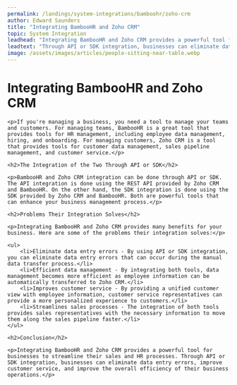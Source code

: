 ```yaml
---
permalink: /landings/system-integrations/bamboohr/zoho-crm
author: Edward Saunders
title: "Integrating BambooHR and Zoho CRM"
topic: System Integration
leadhead: "Integrating BambooHR and Zoho CRM provides a powerful tool for businesses to streamline their sales and HR processes"
leadtext: "Through API or SDK integration, businesses can eliminate data entry errors, improve customer service, and improve the overall efficiency of their business operations."
image: /assets/images/articles/people-sitting-near-table.webp
---
```

<div class="arttext">
	<h1>Integrating BambooHR and Zoho CRM</h1>

	<p>If you're managing a business, you need a tool to manage your teams and customers. For managing teams, BambooHR is a great tool that provides tools for HR management, including employee data management, hiring, and onboarding. For managing customers, Zoho CRM is a tool that provides tools for customer data management, sales pipeline management, and customer service.</p>

	<h2>The Integration of the Two Through API or SDK</h2>

	<p>BambooHR and Zoho CRM integration can be done through API or SDK. The API integration is done using the REST API provided by Zoho CRM and BambooHR. On the other hand, the SDK integration is done using the SDK provided by Zoho CRM and BambooHR. Both are powerful tools that can enhance your business management process.</p>

	<h2>Problems Their Integration Solves</h2>

	<p>Integrating BambooHR and Zoho CRM provides many benefits for your business. Here are some of the problems their integration solves:</p>

	<ul>
		<li>Eliminate data entry errors - By using API or SDK integration, you can eliminate data entry errors that can occur during the manual data transfer process.</li>
		<li>Efficient data management - By integrating both tools, data management becomes more efficient as employee information can be automatically transferred to Zoho CRM.</li>
		<li>Improves customer service - By providing a unified customer view with employee information, customer service representatives can provide a more personalized experience to customers.</li>
		<li>Streamlines sales processes - The integration of both tools provides sales representatives with the necessary information to move them along the sales pipeline faster.</li>
	</ul>

	<h2>Conclusion</h2>

	<p>Integrating BambooHR and Zoho CRM provides a powerful tool for businesses to streamline their sales and HR processes. Through API or SDK integration, businesses can eliminate data entry errors, improve customer service, and improve the overall efficiency of their business operations.</p>
</div>